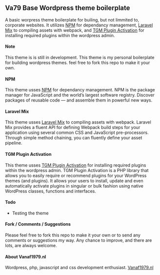 ## Va79 Base Wordpress theme boilerplate
A basic worpress theme boilerplate for builing, but not limmited to, corporate websites. It utilizes [NPM](https://www.npmjs.com/) for dependancy management, [Laravel Mix](https://laravel.com/docs/5.7/mix) to compiling assets with webpack, and [TGM Plugin Activation](http://tgmpluginactivation.com/) for installing required plugins within the wordpress admin.

#### Note
This theme is is still in development.
This theme is my personal boilerplate for building wordpress themes. feel free to fork this repo to make it your own.

#### NPM
This theme usses [NPM](https://www.npmjs.com/) for dependancy management. NPM is the package manager for JavaScript and the world’s largest software registry. Discover packages of reusable code — and assemble them in powerful new ways.

#### Laravel Mix
This theme usses [Laravel Mix](https://laravel.com/docs/5.7/mix) to compiling assets with webpack. Laravel Mix provides a fluent API for defining Webpack build steps for your application using several common CSS and JavaScript pre-processors. Through simple method chaining, you can fluently define your asset pipeline.

#### TGM Plugin Activation
This theme usses [TGM Plugin Activation](http://tgmpluginactivation.com/) for installing required plugins within the wordpress admin. TGM Plugin Activation is a PHP library that allows you to easily require or recommend plugins for your WordPress themes (and plugins). It allows your users to install, update and even automatically activate plugins in singular or bulk fashion using native WordPress classes, functions and interfaces.

#### Todo
- Testing the theme

#### Fork / Comments / Suggestions
Please feel free to fork this repo to make it your own or to send any comments or suggestions my way. Any chance to improve, and there are lots, are always welcome.

#### About Vanaf1979.nl
Wordpress, php, javascript and css development enthusiast. [Vanaf1979.nl](http://vanaf1979.nl)
